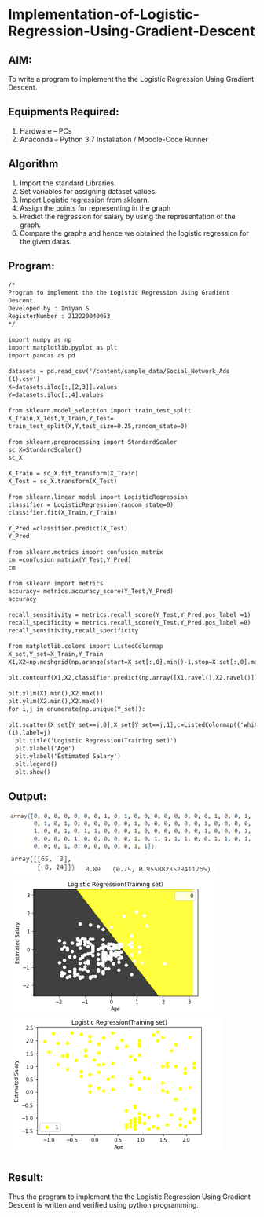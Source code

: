 # Implementation-of-Logistic-Regression-Using-Gradient-Descent

## AIM:
To write a program to implement the the Logistic Regression Using Gradient Descent.

## Equipments Required:
1. Hardware – PCs
2. Anaconda – Python 3.7 Installation / Moodle-Code Runner

## Algorithm
1. Import the standard Libraries.
2. Set variables for assigning dataset values.
3. Import Logistic regression from sklearn.
4. Assign the points for representing in the graph
5. Predict the regression for salary by using the representation of the graph.
6. Compare the graphs and hence we obtained the logistic regression for the given datas.

## Program:
```
/*
Program to implement the the Logistic Regression Using Gradient Descent.
Developed by : Iniyan S
RegisterNumber : 212220040053
*/

import numpy as np
import matplotlib.pyplot as plt
import pandas as pd

datasets = pd.read_csv('/content/sample_data/Social_Network_Ads (1).csv')
X=datasets.iloc[:,[2,3]].values
Y=datasets.iloc[:,4].values 

from sklearn.model_selection import train_test_split
X_Train,X_Test,Y_Train,Y_Test= train_test_split(X,Y,test_size=0.25,random_state=0)

from sklearn.preprocessing import StandardScaler
sc_X=StandardScaler()
sc_X

X_Train = sc_X.fit_transform(X_Train)
X_Test = sc_X.transform(X_Test)

from sklearn.linear_model import LogisticRegression
classifier = LogisticRegression(random_state=0)
classifier.fit(X_Train,Y_Train)

Y_Pred =classifier.predict(X_Test)
Y_Pred

from sklearn.metrics import confusion_matrix
cm =confusion_matrix(Y_Test,Y_Pred)
cm

from sklearn import metrics
accuracy= metrics.accuracy_score(Y_Test,Y_Pred)
accuracy

recall_sensitivity = metrics.recall_score(Y_Test,Y_Pred,pos_label =1)
recall_specificity = metrics.recall_score(Y_Test,Y_Pred,pos_label =0)
recall_sensitivity,recall_specificity

from matplotlib.colors import ListedColormap
X_set,Y_set=X_Train,Y_Train
X1,X2=np.meshgrid(np.arange(start=X_set[:,0].min()-1,stop=X_set[:,0].max()+1,step=0.01),np.arange(start=X_set[:,1].min()-1,stop=X_set[:,1].max()+1,step=0.01))

plt.contourf(X1,X2,classifier.predict(np.array([X1.ravel(),X2.ravel()]).T).reshape(X1.shape),alpha=0.75,cmap=ListedColormap(('black','yellow')))

plt.xlim(X1.min(),X2.max())
plt.ylim(X2.min(),X2.max())
for i,j in enumerate(np.unique(Y_set)):
  plt.scatter(X_set[Y_set==j,0],X_set[Y_set==j,1],c=ListedColormap(('white','yellow'))(i),label=j)
  plt.title('Logistic Regression(Training set)')
  plt.xlabel('Age')
  plt.ylabel('Estimated Salary')
  plt.legend()
  plt.show()

```

## Output:
![OP1](/OP1.png)
![OP2](/OP2.png)
![OP3](/OP3.png)
![OP4](/OP4.png)
![OP5](/OP5.png)
![OP6](/OP6.png)


## Result:
Thus the program to implement the the Logistic Regression Using Gradient Descent is written and verified using python programming.

